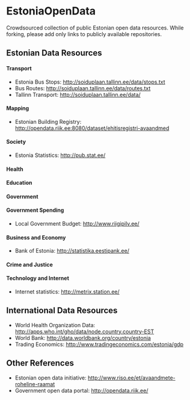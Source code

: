 EstoniaOpenData
===============

Crowdsourced collection of public Estonian open data resources. While forking, please add only links to publicly available repositories.


Estonian Data Resources
-----------

#### Transport

* Estonia Bus Stops: http://soiduplaan.tallinn.ee/data/stops.txt
* Bus Routes: http://soiduplaan.tallinn.ee/data/routes.txt
* Tallinn Transport: http://soiduplaan.tallinn.ee/data/

#### Mapping
* Estonian Building Registry: http://opendata.riik.ee:8080/dataset/ehitisregistri-avaandmed

#### Society
* Estonia Statistics: http://pub.stat.ee/

#### Health

#### Education

#### Government

#### Government Spending
* Local Government Budget: http://www.riigipilv.ee/

#### Business and Economy
* Bank of Estonia: http://statistika.eestipank.ee/

#### Crime and Justice

#### Technology and Internet
* Internet statistics: http://metrix.station.ee/


International Data Resources
-----------

* World Health Organization Data: http://apps.who.int/gho/data/node.country.country-EST
* World Bank: http://data.worldbank.org/country/estonia
* Trading Economics: http://www.tradingeconomics.com/estonia/gdp


Other References
----

* Estonian open data initiative: http://www.riso.ee/et/avaandmete-roheline-raamat
* Government open data portal: http://opendata.riik.ee/